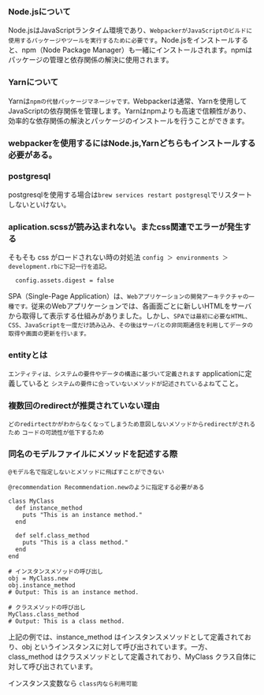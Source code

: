 ### Node.jsについて
 Node.jsはJavaScriptランタイム環境であり、`WebpackerがJavaScriptのビルドに使用するパッケージやツールを実行するために必要です`。Node.jsをインストールすると、npm（Node Package Manager）も一緒にインストールされます。npmはパッケージの管理と依存関係の解決に使用されます。
 
 
### Yarnについて


Yarnは`npmの代替パッケージマネージャです。`Webpackerは通常、Yarnを使用してJavaScriptの依存関係を管理します。Yarnはnpmよりも高速で信頼性があり、効率的な依存関係の解決とパッケージのインストールを行うことができます。


### webpackerを使用するにはNode.js,Yarnどちらもインストールする必要がある。

### postgresql
postgresqlを使用する場合は`brew services restart postgresql`でリスタートしないといけない。



### aplication.scssが読み込まれない。またcss関連でエラーが発生する

そもそも css がロードされない時の対処法
`config ＞ environments ＞ development.rbに下記一行を追記。`

```
  config.assets.digest = false
```


SPA（Single-Page Application）は、`Webアプリケーションの開発アーキテクチャの一種です。`従来のWebアプリケーションでは、各画面ごとに新しいHTMLをサーバから取得して表示する仕組みがありました。しかし、`SPAでは最初に必要なHTML、CSS、JavaScriptを一度だけ読み込み、その後はサーバとの非同期通信を利用してデータの取得や画面の更新を行います。`


### entityとは
`エンティティは、システムの要件やデータの構造に基づいて定義されます`
applicationに定義していると
`システムの要件に合っていないメソッドが記述されているよね`てこと。


### 複数回のredirectが推奨されていない理由

`どのredirtectかがわからなくなってしまうため意図しないメソッドからredirectがされるため`
`コードの可読性が低下するため`

### 同名のモデルファイルにメソッドを記述する際
`@モデル名で指定しないとメソッドに飛ばすことができない`
```
@recommendation Recommendation.newのように指定する必要がある
```

```
class MyClass
  def instance_method
    puts "This is an instance method."
  end

  def self.class_method
    puts "This is a class method."
  end
end

# インスタンスメソッドの呼び出し
obj = MyClass.new
obj.instance_method
# Output: This is an instance method.

# クラスメソッドの呼び出し
MyClass.class_method
# Output: This is a class method.
```
上記の例では、instance_method はインスタンスメソッドとして定義されており、obj というインスタンスに対して呼び出されています。一方、class_method はクラスメソッドとして定義されており、MyClass クラス自体に対して呼び出されています。

インスタンス変数なら
`class内なら利用可能`
